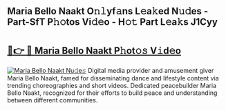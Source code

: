 ## Maria Bello Naakt O𝚗𝚕yf𝚊ns L𝚎a𝚔ed N𝚞𝚍es - Part-SfT P𝚑𝚘tos Vi𝚍𝚎o - H𝚘𝚝 Part L𝚎a𝚔s J1Cyy

# <h2><a href="http://kf8m7c.oniu.top/?m=Maria+Bello+Naakt">🔗👉 🔴 Maria Bello Naakt P𝚑ot𝚘𝚜 V𝚒d𝚎o</a></h2>

[![Maria Bello Naakt Nu𝚍e𝚜](https://i.imgur.com/0qMVB7G.gif)](http://kf8m7c.oniu.top/?m=Maria+Bello+Naakt)
Digital media provider and amusement giver Maria Bello Naakt, famed for disseminating dance and lifestyle content via trending choreographies and short videos. Dedicated peacebuilder Maria Bello Naakt, recognized for their efforts to build peace and understanding between different communities.  
